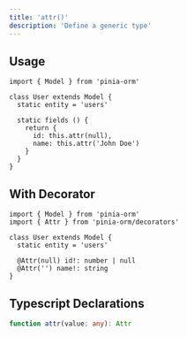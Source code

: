 ```yaml
---
title: 'attr()'
description: 'Define a generic type'
---
```


## Usage

````js[User.js]
import { Model } from 'pinia-orm'

class User extends Model {
  static entity = 'users'

  static fields () {
    return {
      id: this.attr(null),
      name: this.attr('John Doe')
    }
  }
}
````

## With Decorator

````ts[User.ts]
import { Model } from 'pinia-orm'
import { Attr } from 'pinia-orm/decorators'

class User extends Model {
  static entity = 'users'
  
  @Attr(null) id!: number | null
  @Attr('') name!: string
}
````

## Typescript Declarations

````ts
function attr(value: any): Attr
````

